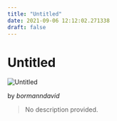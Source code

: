 ```yaml
---
title: "Untitled"
date: 2021-09-06 12:12:02.271338
draft: false
---
```


# Untitled

![Untitled](../images/860273a4-0f35-11ec-a5fb-1e00f30e0089.png)

by *bormanndavid*



> No description provided.